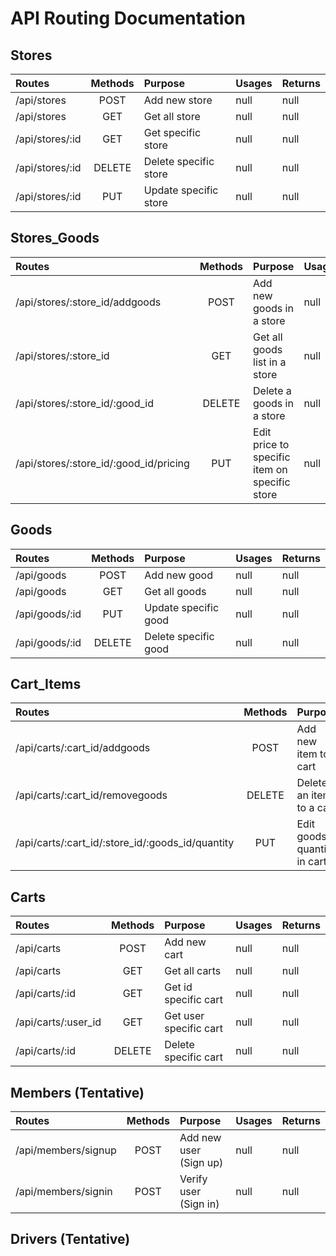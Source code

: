 # API Routing Documentation

## Stores
| Routes | Methods | Purpose |Usages | Returns |
| :--- | :---: | :--- |:--- | :---|
| /api/stores | POST | Add new store | null | null |
| /api/stores | GET | Get all store | null | null |
| /api/stores/:id | GET | Get specific store | null | null |
| /api/stores/:id | DELETE | Delete specific store | null | null |
| /api/stores/:id | PUT | Update specific store | null | null |

## Stores_Goods
| Routes | Methods | Purpose |Usages | Returns |
| :--- | :---: | :--- |:--- | :---|
| /api/stores/:store_id/addgoods | POST | Add new goods in a store | null | null |
| /api/stores/:store_id | GET | Get all goods list in a store | null | null |
| /api/stores/:store_id/:good_id | DELETE | Delete a goods in a store | null | null |
| /api/stores/:store_id/:good_id/pricing | PUT | Edit price to specific item on specific store| null | null |

## Goods
| Routes | Methods | Purpose |Usages | Returns |
| :--- | :---: | :--- |:--- | :---|
| /api/goods | POST | Add new good | null | null |
| /api/goods | GET | Get all goods | null | null |
| /api/goods/:id | PUT | Update specific good | null | null |
| /api/goods/:id | DELETE | Delete specific good | null | null |

## Cart_Items
| Routes | Methods | Purpose |Usages | Returns |
| :--- | :---: | :--- |:--- | :---|
| /api/carts/:cart_id/addgoods | POST | Add new item to a cart | null | null |
| /api/carts/:cart_id/removegoods | DELETE | Delete an item to a cart | null | null |
| /api/carts/:cart_id/:store_id/:goods_id/quantity | PUT | Edit goods quantity in cart | null | null |

## Carts
| Routes | Methods | Purpose |Usages | Returns |
| :--- | :---: | :--- |:--- | :---|
| /api/carts | POST | Add new cart | null | null |
| /api/carts | GET | Get all carts | null | null |
| /api/carts/:id | GET | Get id specific cart | null | null |
| /api/carts/:user_id | GET | Get user specific cart | null | null |
| /api/carts/:id | DELETE | Delete specific cart | null | null |

## Members (Tentative)
| Routes | Methods | Purpose |Usages | Returns |
| :--- | :---: | :--- |:--- | :---|
| /api/members/signup | POST | Add new user (Sign up) | null | null |
| /api/members/signin | POST | Verify user (Sign in)| null | null |

## Drivers (Tentative)
